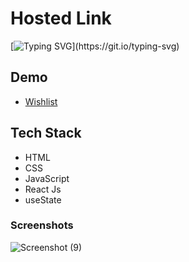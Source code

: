 

# Hosted Link
[![Typing SVG](https://readme-typing-svg.demolab.com?font=Fira+Code&pause=1000&color=F7701A&random=false&width=435&lines=Hi!+Guys++%F0%9F%91%8B;This+is+my+wishlist+Project.)](https://git.io/typing-svg)


## Demo
- [Wishlist](https://priyojeet-wishlist.netlify.app/)

## Tech Stack

- HTML
- CSS
- JavaScript
- React Js
- useState


### Screenshots
![Screenshot (9)](https://github.com/PriyajitMaity/projects/assets/134254753/ad60db6d-dfa9-4146-b9b5-feeedcf5caf2)

